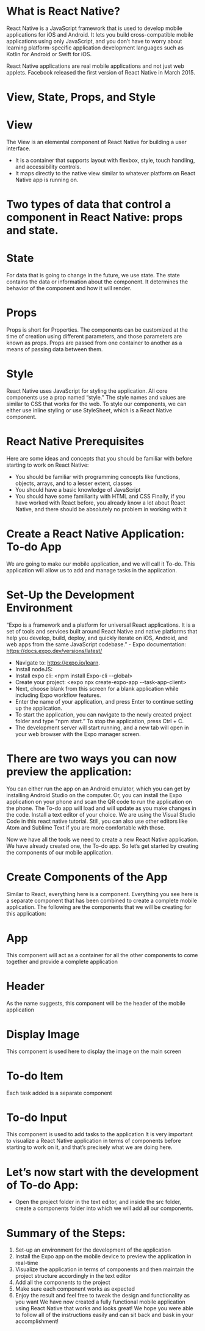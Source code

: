 # What is React Native?

React Native is a JavaScript framework that is used to develop mobile applications for iOS and Android. It lets you build cross-compatible mobile applications using only JavaScript, and you don’t have to worry about learning platform-specific application development languages such as Kotlin for Android or Swift for iOS.

React Native applications are real mobile applications and not just web applets. Facebook released the first version of React Native in March 2015.

# View, State, Props, and Style

# View

The View is an elemental component of React Native for building a user interface.

- It is a container that supports layout with flexbox, style, touch handling, and accessibility controls.
- It maps directly to the native view similar to whatever platform on React Native app is running on.

# Two types of data that control a component in React Native: props and state.

# State

For data that is going to change in the future, we use state. The state contains the data or information about the component. It determines the behavior of the component and how it will render.

# Props

Props is short for Properties. The components can be customized at the time of creation using different parameters, and those parameters are known as props. Props are passed from one container to another as a means of passing data between them.

# Style

React Native uses JavaScript for styling the application. All core components use a prop named “style.” The style names and values are similar to CSS that works for the web. To style our components, we can either use inline styling or use StyleSheet, which is a React Native component.

# React Native Prerequisites

Here are some ideas and concepts that you should be familiar with before starting to work on React Native:

- You should be familiar with programming concepts like functions, objects, arrays, and to a lesser extent, classes
- You should have a basic knowledge of JavaScript
- You should have some familiarity with HTML and CSS
  Finally, if you have worked with React before, you already know a lot about React Native, and there should be absolutely no problem in working with it

# Create a React Native Application: To-do App

We are going to make our mobile application, and we will call it To-do. This application will allow us to add and manage tasks in the application.

# Set-Up the Development Environment

“Expo is a framework and a platform for universal React applications. It is a set of tools and services built around React Native and native platforms that help you develop, build, deploy, and quickly iterate on iOS, Android, and web apps from the same JavaScript codebase.” - Expo documentation: https://docs.expo.dev/versions/latest/

- Navigate to: https://expo.io/learn.
- Install nodeJS: <npm install node>
- Install expo cli: <npm install Expo-cli --global>
- Create your project: <expo npx create-expo-app --task-app-client>
- Next, choose blank from this screen for a blank application while including Expo workflow features.
- Enter the name of your application, and press Enter to continue setting up the application.
- To start the application, you can navigate to the newly created project folder and type “npm start.” To stop the application, press Ctrl + C.
- The development server will start running, and a new tab will open in your web browser with the Expo manager screen.

# There are two ways you can now preview the application:

You can either run the app on an Android emulator, which you can get by installing Android Studio on the computer.
Or, you can install the Expo application on your phone and scan the QR code to run the application on the phone. The To-do app will load and will update as you make changes in the code.
Install a text editor of your choice. We are using the Visual Studio Code in this react native tutorial. Still, you can also use other editors like Atom and Sublime Text if you are more comfortable with those.

Now we have all the tools we need to create a new React Native application. We have already created one, the To-do app. So let’s get started by creating the components of our mobile application.

# Create Components of the App

Similar to React, everything here is a component. Everything you see here is a separate component that has been combined to create a complete mobile application. The following are the components that we will be creating for this application:

# App

This component will act as a container for all the other components to come together and provide a complete application

# Header

As the name suggests, this component will be the header of the mobile application

# Display Image

This component is used here to display the image on the main screen

# To-do Item

Each task added is a separate component

# To-do Input

This component is used to add tasks to the application
It is very important to visualize a React Native application in terms of components before starting to work on it, and that’s precisely what we are doing here.

# Let’s now start with the development of To-do App:

- Open the project folder in the text editor, and inside the src folder, create a components folder into which we will add all our components.

# Summary of the Steps:

1. Set-up an environment for the development of the application
2. Install the Expo app on the mobile device to preview the application in real-time
3. Visualize the application in terms of components and then maintain the project structure accordingly in the text editor
4. Add all the components to the project
5. Make sure each component works as expected
6. Enjoy the result and feel free to tweak the design and functionality as you want
   We have now created a fully functional mobile application using React Native that works and looks great! We hope you were able to follow all of the instructions easily and can sit back and bask in your accomplishment!
